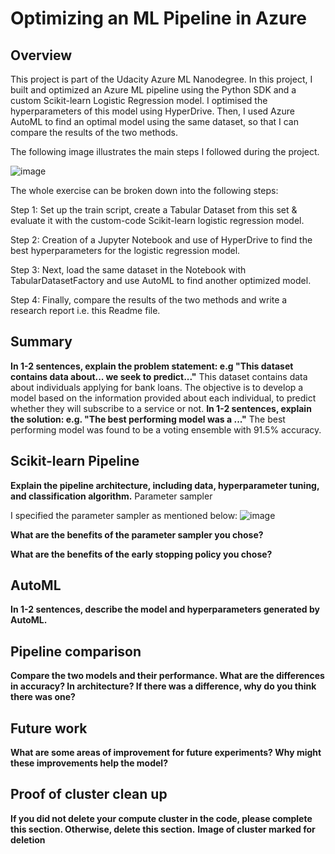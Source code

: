 # Optimizing an ML Pipeline in Azure

## Overview
This project is part of the Udacity Azure ML Nanodegree.
In this project, I built and optimized an Azure ML pipeline using the Python SDK and a custom Scikit-learn Logistic Regression model. I optimised the hyperparameters of this model using HyperDrive. Then, I used Azure AutoML to find an optimal model using the same dataset, so that I can compare the results of the two methods.

The following image illustrates the main steps I followed during the project.

![image](https://user-images.githubusercontent.com/45318647/124382752-abeda880-dce6-11eb-93e5-deb0815c23ac.png)

The whole exercise can be broken down into the following steps: 

Step 1: Set up the train script, create a Tabular Dataset from this set & evaluate it with the custom-code Scikit-learn logistic regression model.

Step 2: Creation of a Jupyter Notebook and use of HyperDrive to find the best hyperparameters for the logistic regression model.

Step 3: Next, load the same dataset in the Notebook with TabularDatasetFactory and use AutoML to find another optimized model.

Step 4: Finally, compare the results of the two methods and write a research report i.e. this Readme file.

## Summary
**In 1-2 sentences, explain the problem statement: e.g "This dataset contains data about... we seek to predict..."**
This dataset contains data about individuals applying for bank loans. The objective is to develop a model based on the information provided about each individual, to predict whether they will subscribe to a service or not.
**In 1-2 sentences, explain the solution: e.g. "The best performing model was a ..."**
The best performing model was found to be a voting ensemble with 91.5% accuracy.

## Scikit-learn Pipeline
**Explain the pipeline architecture, including data, hyperparameter tuning, and classification algorithm.**
Parameter sampler

I specified the parameter sampler as mentioned below:
![image](https://user-images.githubusercontent.com/45318647/124383728-a8105500-dceb-11eb-9312-b60f341a8b65.png)


**What are the benefits of the parameter sampler you chose?**

**What are the benefits of the early stopping policy you chose?**

## AutoML
**In 1-2 sentences, describe the model and hyperparameters generated by AutoML.**

## Pipeline comparison
**Compare the two models and their performance. What are the differences in accuracy? In architecture? If there was a difference, why do you think there was one?**

## Future work
**What are some areas of improvement for future experiments? Why might these improvements help the model?**

## Proof of cluster clean up
**If you did not delete your compute cluster in the code, please complete this section. Otherwise, delete this section.**
**Image of cluster marked for deletion**
